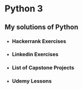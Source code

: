 # Python 3

## My solutions of Python

* ### Hackerrank Exercises

* ### Linkedin Exercises

* ### List of Capstone Projects

* ### Udemy Lessons

